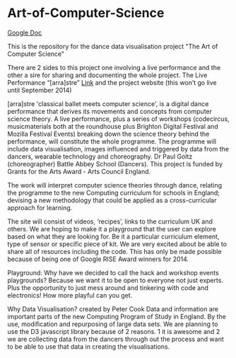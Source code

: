 Art-of-Computer-Science
=======================


[Google Doc](https://docs.google.com/document/d/1MBThZQQWu1dVeKyJLdNsdH0PuhiQeGUTzW_2hLD_vHo/edit?usp=sharing)


This is the repository for the dance data visualisation project "The Art of Computer Science"

There are 2 sides to this project one involving a live performance and the other a sire for sharing and documenting the whole project. The Live Performance “[arra]stre” <a href="http://brightondome.org/event/6079/dance_double_bill/">Link</a> and the project website (this won’t go live until September 2014)

[arra]stre 'classical ballet meets computer science', is a digital dance performance that derives its movements and concepts from computer science theory. A live performance, plus a series of workshops (codecircus, musicmaterials both at the roundhouse plus Brighton Digital Festival and Mozilla Festival Events) breaking down the science theory behind the performance, will constitute the whole programme. The programme will include data visualisation, images influenced and triggered by data from the dancers, wearable technology and choreography. Dr Paul Goltz (choreographer) Battle Abbey School  (Dancers). This project is funded by Grants for the Arts Award - Arts Council England.

The work will interpret computer science theories through dance, relating the programme to the new Computing curriculum for schools in England; devising a new methodology that could be applied as a cross-curricular approach for learning.

The site will consist of videos, ‘recipes’, links to the curriculum UK and others. We are hoping to make it a playground that the user can explore based on what they are looking for. Be it a particular curriculum element, type of sensor or specific piece of kit. We are very excited about be able to share all of resources including the code. This has only be made possible because of being one of Google RISE Award winners for 2014.

Playground: 
Why have we decided to call the hack and workshop events playgrounds? Because we want it to be open to everyone not just experts. Plus the opportunity to just mess around and tinkering with code and electronics! How more playful can you get.

Why Data Visualisation? created by Peter Cook
Data and information are important parts of the new Computing Program of Study in England. By the use, modification and repurposing of large data sets. We are planning to use the D3 javascript library because of 2 reasons. 1 it is awesome and 2 we are collecting data from the dancers through out the process and want to be able to use that data in creating the visualisations. 


